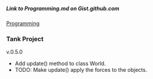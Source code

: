 ##### Link to Programming.md on Gist.github.com 
[Programming](https://gist.github.com/DasHache/1fa29e34bab8f40b7b2eb5837b52fffe)

### Tank Project

v.0.5.0

  - Add update() method to class World.
  - TODO: Make update() apply the forces to the objects.


